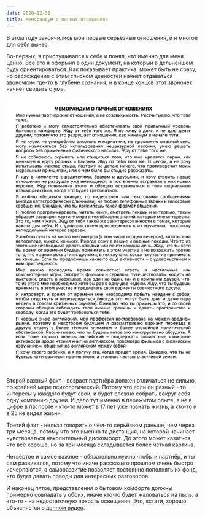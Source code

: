 ```yaml
---
date: 2020-12-31
title: Меморандум о личных отношениях
---
```

В этом году закончились мои первые серьёзные отношения, и я многое для себя вынес.
<!--more-->

Во-первых, я прислушивался к себе и понял, что именно для меня ценно. Всё это я оформил в один документ, на который в дельнейшем буду ориентироваться. Как показывает практика, может быть не сразу, но расхождение с этим списком ценностей начнёт отдаваться звоночком где-то в глубене сознания, и в конце концов этот звоночек начнёт сводить с ума.

![собственно ёлка, новогодняя и рождественская в одном лице](/assets/posts/2020-12-31-memorandum.jpg)

Второй важный факт - возраст партнёра должен отличаться не сильно, по крайней мере психологический. Потому что если он разный - то интересы у каждого будут свои, и будет сложно собрать вокруг себя одну компанию друзей. И дело тут именно в пережитом опыте, а не в цифре в паспорте - кто-то может в 17 лет уже познать жизнь, а кто-то и в 25 не видел жизни.

Третий факт - нельзя говорить о чём-то серьёзном раньше, чем через три месяца, потому что это именно та дистанция, на которой начинает чувствоваться накопительный дискомфорт. До этого может казаться, что всё хорошо, но за три месяца складывается более чёткая картина.

Четвёртое и самое важное - обязательно нужно чтобы и партнёр, и ты сам развивался, потому что иначе рассказы о прошлом очень быстро исчерпаются, а саморазвитие позволяет постоянно пополнять их фонд, что будет давать поводы для интересных разговоров.

И наконец пятое, представления о бытовом комфорте должны примерно совпадать у обоих, иначе кто-то будет жаловаться на пыль, а кто-то - на недостаточную яркость освещения. Это, кстати, хорошо объясняется в [данном видео](https://youtu.be/G96da8oAB_0).
